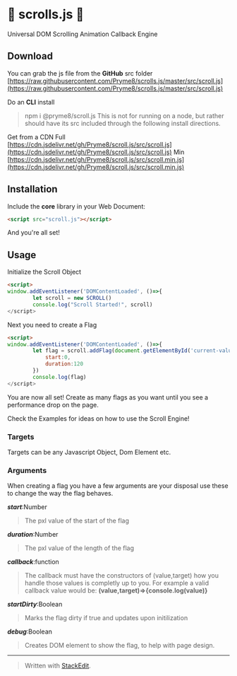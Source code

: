 # 📜  scrolls.js  📜
Universal DOM Scrolling Animation Callback Engine

## Download
You can grab the js file from the __GitHub__ src folder
[https://raw.githubusercontent.com/Pryme8/scrolls.js/master/src/scroll.js](https://raw.githubusercontent.com/Pryme8/scrolls.js/master/src/scroll.js)

Do an __CLI__ install
> npm i @pryme8/scroll.js
This is not for running on a node, but rather should have its src included through the following install directions.

Get from a CDN
Full [https://cdn.jsdelivr.net/gh/Pryme8/scroll.js/src/scroll.js](https://cdn.jsdelivr.net/gh/Pryme8/scroll.js/src/scroll.js)
Min [https://cdn.jsdelivr.net/gh/Pryme8/scroll.js/src/scroll.min.js](https://cdn.jsdelivr.net/gh/Pryme8/scroll.js/src/scroll.min.js)


## Installation
Include the __core__ library in your Web Document:
```html
<script src="scroll.js"></script>
```
And you're all set!

## Usage
Initialize the Scroll Object
```html
<script>
window.addEventListener('DOMContentLoaded', ()=>{	 
		let scroll = new SCROLL()
		console.log("Scroll Started!", scroll)
</script>
```
Next you need to create a Flag
```html
<script>
window.addEventListener('DOMContentLoaded', ()=>{	 
		let flag = scroll.addFlag(document.getElementById('current-value'), {
			start:0,
			duration:120
		})		
		console.log(flag)
</script>
```

You are now all set!  Create as many flags as you want until you see a performance drop on the page.

Check the Examples for ideas on how to use the Scroll Engine!

### Targets
Targets can be any Javascript Object, Dom Element etc.

### Arguments
When creating a flag you have a few arguments are your disposal use these to change the way the flag behaves.

___start___:Number
> The pxl value of the start of the flag

___duration___:Number
> The pxl value of the length of the flag

___callback___:function
> The callback must have the constructors of (value,target) how you handle those values is completly up to you.
> For example a valid callback value would be:
> __(value,target)=>{console.log(value)}__

___startDirty___:Boolean
> Marks the flag dirty if true and updates upon initilization

___debug___:Boolean
> Creates DOM element to show the flag,  to help with page design.

----
> Written with [StackEdit](https://stackedit.io/).